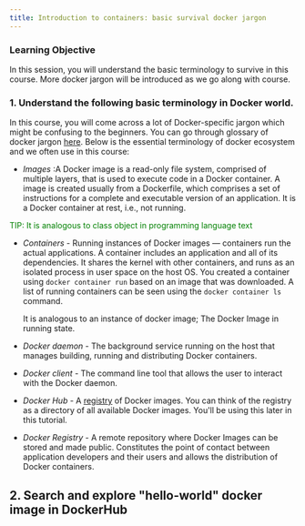 ```yaml
---
title: Introduction to containers: basic survival docker jargon
---
```



### Learning Objective
In this session, you will understand the basic terminology to survive in this course. More docker jargon will be introduced as we go along with course.


### 1. Understand the following basic terminology in Docker world.

In this course, you will come across a lot of Docker-specific jargon which might be confusing to the beginners. You can go through glossary of docker jargon [here](https://docs.docker.com/glossary/). Below is the essential terminology of docker ecosystem and we often use in this course:

- *Images* :A Docker image is a read-only file system, comprised of multiple layers, that is used to execute code in a Docker container. A image is created usually from a Dockerfile, which comprises a set of instructions for a complete and executable version of an application. It is a Docker container at rest, i.e., not running.

 <span style="color:green">TIP: It is analogous to class object in programming language text</span>

- *Containers* - Running instances of Docker images &mdash; containers run the actual applications. A container includes an application and all of its dependencies. It shares the kernel with other containers, and runs as an isolated process in user space on the host OS. You created a container using `docker container run` based on an image that was downloaded. A list of running containers can be seen using the `docker container ls` command.

   It is analogous to an instance of docker image; The Docker Image in running state.

- *Docker daemon* - The background service running on the host that manages building, running and distributing Docker containers.

- *Docker client* - The command line tool that allows the user to interact with the Docker daemon.

- *Docker Hub* - A [registry](https://hub.docker.com/explore/) of Docker images. You can think of the registry as a directory of all available Docker images. You'll be using this later in this tutorial.

- *Docker Registry* - A remote repository where Docker Images can be stored and made public. Constitutes the point of contact between application developers and their users and allows the distribution of Docker containers.

## 2. Search and explore "hello-world" docker image in DockerHub
